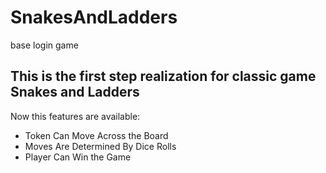 # SnakesAndLadders
base login game

## This is the first step realization for classic game Snakes and Ladders
Now this features are available:

* Token Can Move Across the Board <br>
* Moves Are Determined By Dice Rolls <br>
* Player Can Win the Game   

